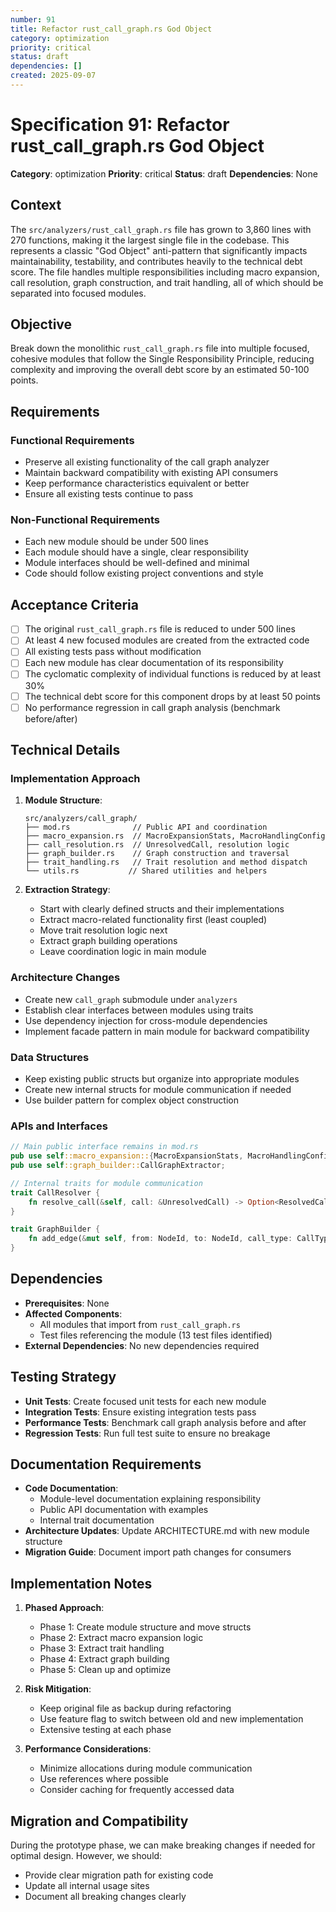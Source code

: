 ```yaml
---
number: 91
title: Refactor rust_call_graph.rs God Object
category: optimization
priority: critical
status: draft
dependencies: []
created: 2025-09-07
---
```


# Specification 91: Refactor rust_call_graph.rs God Object

**Category**: optimization
**Priority**: critical
**Status**: draft
**Dependencies**: None

## Context

The `src/analyzers/rust_call_graph.rs` file has grown to 3,860 lines with 270 functions, making it the largest single file in the codebase. This represents a classic "God Object" anti-pattern that significantly impacts maintainability, testability, and contributes heavily to the technical debt score. The file handles multiple responsibilities including macro expansion, call resolution, graph construction, and trait handling, all of which should be separated into focused modules.

## Objective

Break down the monolithic `rust_call_graph.rs` file into multiple focused, cohesive modules that follow the Single Responsibility Principle, reducing complexity and improving the overall debt score by an estimated 50-100 points.

## Requirements

### Functional Requirements
- Preserve all existing functionality of the call graph analyzer
- Maintain backward compatibility with existing API consumers
- Keep performance characteristics equivalent or better
- Ensure all existing tests continue to pass

### Non-Functional Requirements
- Each new module should be under 500 lines
- Each module should have a single, clear responsibility
- Module interfaces should be well-defined and minimal
- Code should follow existing project conventions and style

## Acceptance Criteria

- [ ] The original `rust_call_graph.rs` file is reduced to under 500 lines
- [ ] At least 4 new focused modules are created from the extracted code
- [ ] All existing tests pass without modification
- [ ] Each new module has clear documentation of its responsibility
- [ ] The cyclomatic complexity of individual functions is reduced by at least 30%
- [ ] The technical debt score for this component drops by at least 50 points
- [ ] No performance regression in call graph analysis (benchmark before/after)

## Technical Details

### Implementation Approach

1. **Module Structure**:
   ```
   src/analyzers/call_graph/
   ├── mod.rs              // Public API and coordination
   ├── macro_expansion.rs  // MacroExpansionStats, MacroHandlingConfig
   ├── call_resolution.rs  // UnresolvedCall, resolution logic
   ├── graph_builder.rs    // Graph construction and traversal
   ├── trait_handling.rs   // Trait resolution and method dispatch
   └── utils.rs           // Shared utilities and helpers
   ```

2. **Extraction Strategy**:
   - Start with clearly defined structs and their implementations
   - Extract macro-related functionality first (least coupled)
   - Move trait resolution logic next
   - Extract graph building operations
   - Leave coordination logic in main module

### Architecture Changes
- Create new `call_graph` submodule under `analyzers`
- Establish clear interfaces between modules using traits
- Use dependency injection for cross-module dependencies
- Implement facade pattern in main module for backward compatibility

### Data Structures
- Keep existing public structs but organize into appropriate modules
- Create new internal structs for module communication if needed
- Use builder pattern for complex object construction

### APIs and Interfaces
```rust
// Main public interface remains in mod.rs
pub use self::macro_expansion::{MacroExpansionStats, MacroHandlingConfig};
pub use self::graph_builder::CallGraphExtractor;

// Internal traits for module communication
trait CallResolver {
    fn resolve_call(&self, call: &UnresolvedCall) -> Option<ResolvedCall>;
}

trait GraphBuilder {
    fn add_edge(&mut self, from: NodeId, to: NodeId, call_type: CallType);
}
```

## Dependencies

- **Prerequisites**: None
- **Affected Components**: 
  - All modules that import from `rust_call_graph.rs`
  - Test files referencing the module (13 test files identified)
- **External Dependencies**: No new dependencies required

## Testing Strategy

- **Unit Tests**: Create focused unit tests for each new module
- **Integration Tests**: Ensure existing integration tests pass
- **Performance Tests**: Benchmark call graph analysis before and after
- **Regression Tests**: Run full test suite to ensure no breakage

## Documentation Requirements

- **Code Documentation**: 
  - Module-level documentation explaining responsibility
  - Public API documentation with examples
  - Internal trait documentation
- **Architecture Updates**: Update ARCHITECTURE.md with new module structure
- **Migration Guide**: Document import path changes for consumers

## Implementation Notes

1. **Phased Approach**:
   - Phase 1: Create module structure and move structs
   - Phase 2: Extract macro expansion logic
   - Phase 3: Extract trait handling
   - Phase 4: Extract graph building
   - Phase 5: Clean up and optimize

2. **Risk Mitigation**:
   - Keep original file as backup during refactoring
   - Use feature flag to switch between old and new implementation
   - Extensive testing at each phase

3. **Performance Considerations**:
   - Minimize allocations during module communication
   - Use references where possible
   - Consider caching for frequently accessed data

## Migration and Compatibility

During the prototype phase, we can make breaking changes if needed for optimal design. However, we should:
- Provide clear migration path for existing code
- Update all internal usage sites
- Document all breaking changes clearly